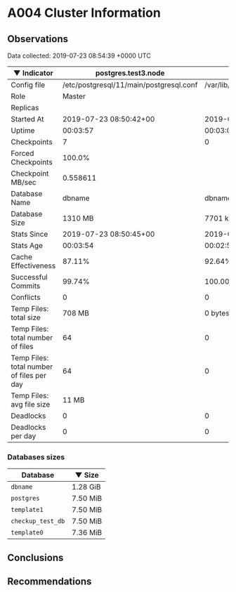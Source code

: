 # A004 Cluster Information #

## Observations ##
Data collected: 2019-07-23 08:54:39 +0000 UTC  

|&#9660;&nbsp;Indicator | postgres.test3.node | postgres.test1.node | postgres.test2.node |
|--------|-------|-------- |-------- |
|Config file |/etc/postgresql/11/main/postgresql.conf|/var/lib/postgresql/11/data1/postgresql.conf|/var/lib/postgresql/11/data2/postgresql.conf|
|Role |Master|<no value>|<no value>|
|Replicas ||<no value>|<no value>|
|Started At |2019-07-23&nbsp;08:50:42+00|2019-07-23 08:50:49+00|2019-07-23 08:50:53+00|
|Uptime |00:03:57|00:03:03|00:03:19|
|Checkpoints |7|0|0|
|Forced Checkpoints |100.0%|<no value>|<no value>|
|Checkpoint MB/sec |0.558611|<no value>|<no value>|
|Database Name |dbname|dbname|dbname|
|Database Size |1310&nbsp;MB|7701 kB|7685 kB|
|Stats Since |2019-07-23&nbsp;08:50:45+00|2019-07-23 08:51:01+00|2019-07-23 08:51:01+00|
|Stats Age |00:03:54|00:02:51|00:03:11|
|Cache Effectiveness |87.11%|92.64%|92.64%|
|Successful Commits |99.74%|100.00%|100.00%|
|Conflicts |0|0|0|
|Temp Files: total size |708&nbsp;MB|0 bytes|0 bytes|
|Temp Files: total number of files |64|0|0|
|Temp Files: total number of files per day |64|0|0|
|Temp Files: avg file size |11&nbsp;MB|<no value>|<no value>|
|Deadlocks |0|0|0|
|Deadlocks per day |0|0|0|


### Databases sizes ###

| Database | &#9660;&nbsp;Size |
|----------|--------|
| `dbname` | 1.28&nbsp;GiB |
| `postgres` | 7.50&nbsp;MiB |
| `template1` | 7.50&nbsp;MiB |
| `checkup_test_db` | 7.50&nbsp;MiB |
| `template0` | 7.36&nbsp;MiB |


## Conclusions ##


## Recommendations ##


